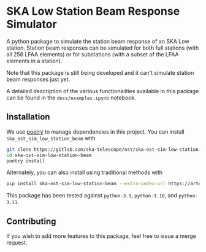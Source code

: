 # SKA Low Station Beam Response Simulator

A python package to simulate the station beam response of an SKA Low station.
Station beam responses can be simulated for both full stations (with all 256 LFAA elements)
or for substations (with a subset of the LFAA elements in a station).

Note that this package is still being developed and it can't simulate station beam
responses just yet. 

A detailed description of the various functionalities available in this package can be
found in the `docs/examples.ipynb` notebook. 

Installation
------------

We use [poetry](https://python-poetry.org/docs/basic-usage/) to manage dependencies in this project. 
You can install `ska_ost_sim_low_station_beam` with

```bash
git clone https://gitlab.com/ska-telescope/ost/ska-ost-sim-low-station-beam
cd ska-ost-sim-low-station-beam
poetry install
```

Alternately, you can also install using traditional methods with
```bash
pip install ska-ost-sim-low-station-beam --extra-index-url https://artefact.skao.int/repository/pypi-internal/simple
```


This package has been tested against `python-3.9`, `python-3.10`, and `python-3.11`.

Contributing
------------

If you wish to add more features to this package, feel free to issue a merge request.